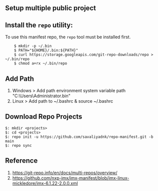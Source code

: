
## Setup multiple public project

Install the `repo` utility:
---------------------------
To use this manifest repo, the `repo` tool must be installed first.
```
    $ mkdir -p ~/.bin
    $ PATH="${HOME}/.bin:${PATH}"
    $ curl https://storage.googleapis.com/git-repo-downloads/repo > ~/.bin/repo
    $ chmod a+rx ~/.bin/repo
```

Add Path
------------------------------
  1. Windows > Add path environment system variable path "C:\Users\Administrator\.bin"
  2. Linux   > Add path to ~/.bashrc & source ~/.bashrc

Download Repo Projects
------------------------------
```
$: mkdir <projects>
$: cd <projects>
$: repo init -u https://github.com/savaliyadnk/repo-manifest.git -b main
$: repo sync
```

## Reference
  1. https://git-repo.info/en/docs/multi-repos/overview/
  2. https://github.com/nxp-imx/imx-manifest/blob/imx-linux-mickledore/imx-6.1.22-2.0.0.xml
